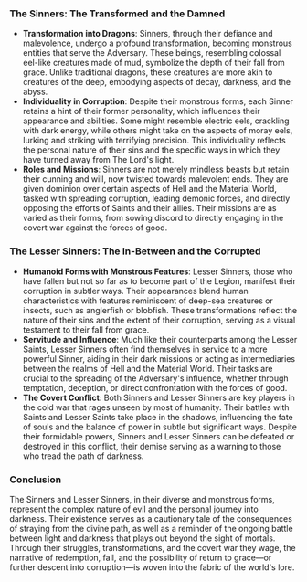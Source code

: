 ### The Sinners: The Transformed and the Damned

- **Transformation into Dragons**: Sinners, through their defiance and malevolence, undergo a profound transformation, becoming monstrous entities that serve the Adversary. These beings, resembling colossal eel-like creatures made of mud, symbolize the depth of their fall from grace. Unlike traditional dragons, these creatures are more akin to creatures of the deep, embodying aspects of decay, darkness, and the abyss.
- **Individuality in Corruption**: Despite their monstrous forms, each Sinner retains a hint of their former personality, which influences their appearance and abilities. Some might resemble electric eels, crackling with dark energy, while others might take on the aspects of moray eels, lurking and striking with terrifying precision. This individuality reflects the personal nature of their sins and the specific ways in which they have turned away from The Lord's light.
- **Roles and Missions**: Sinners are not merely mindless beasts but retain their cunning and will, now twisted towards malevolent ends. They are given dominion over certain aspects of Hell and the Material World, tasked with spreading corruption, leading demonic forces, and directly opposing the efforts of Saints and their allies. Their missions are as varied as their forms, from sowing discord to directly engaging in the covert war against the forces of good.

### The Lesser Sinners: The In-Between and the Corrupted

- **Humanoid Forms with Monstrous Features**: Lesser Sinners, those who have fallen but not so far as to become part of the Legion, manifest their corruption in subtler ways. Their appearances blend human characteristics with features reminiscent of deep-sea creatures or insects, such as anglerfish or blobfish. These transformations reflect the nature of their sins and the extent of their corruption, serving as a visual testament to their fall from grace.
- **Servitude and Influence**: Much like their counterparts among the Lesser Saints, Lesser Sinners often find themselves in service to a more powerful Sinner, aiding in their dark missions or acting as intermediaries between the realms of Hell and the Material World. Their tasks are crucial to the spreading of the Adversary's influence, whether through temptation, deception, or direct confrontation with the forces of good.
- **The Covert Conflict**: Both Sinners and Lesser Sinners are key players in the cold war that rages unseen by most of humanity. Their battles with Saints and Lesser Saints take place in the shadows, influencing the fate of souls and the balance of power in subtle but significant ways. Despite their formidable powers, Sinners and Lesser Sinners can be defeated or destroyed in this conflict, their demise serving as a warning to those who tread the path of darkness.

### Conclusion

The Sinners and Lesser Sinners, in their diverse and monstrous forms, represent the complex nature of evil and the personal journey into darkness. Their existence serves as a cautionary tale of the consequences of straying from the divine path, as well as a reminder of the ongoing battle between light and darkness that plays out beyond the sight of mortals. Through their struggles, transformations, and the covert war they wage, the narrative of redemption, fall, and the possibility of return to grace—or further descent into corruption—is woven into the fabric of the world's lore.